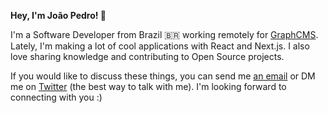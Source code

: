 **Hey, I'm João Pedro! 👋**

I'm a Software Developer from Brazil 🇧🇷  working remotely for [GraphCMS](https://graphcms.com). Lately, I'm making a lot of cool applications with React and Next.js. I also love sharing knowledge and contributing to Open Source projects.

If you would like to discuss these things, you can send me [an email](mailto:hey@joaopedro.dev) or DM me on [Twitter](https://twitter.com/jpedroschmitz) (the best way to talk with me). I'm looking forward to connecting with you :)
